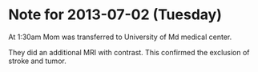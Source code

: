 # Note for 2013-07-02 (Tuesday)

At 1:30am Mom was transferred to University of Md medical center.

They did an additional MRI with contrast.  This confirmed the exclusion of stroke and tumor.
